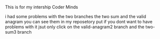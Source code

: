This is for my intership Coder Minds

i had some problems with the two branches the two sum and the valid anagram you can see them in my reposetory put if you dont want to have problems with it jsut only click on the valid-anagram2 branch and the two-sum3 branch
